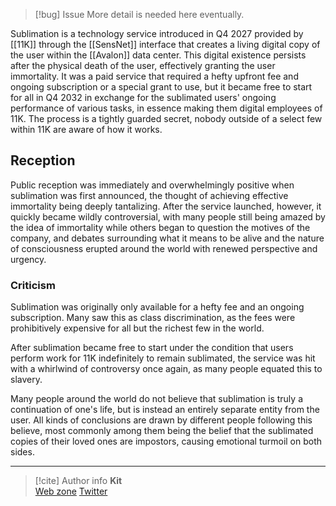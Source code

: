 > [!bug] Issue
> More detail is needed here eventually.

Sublimation is a technology service introduced in Q4 2027 provided by [[11K]] through the [[SensNet]] interface that creates a living digital copy of the user within the [[Avalon]] data center. This digital existence persists after the physical death of the user, effectively granting the user immortality. It was a paid service that required a hefty upfront fee and ongoing subscription or a special grant to use, but it became free to start for all in Q4 2032 in exchange for the sublimated users' ongoing performance of various tasks, in essence making them digital employees of 11K. The process is a tightly guarded secret, nobody outside of a select few within 11K are aware of how it works.

## Reception

Public reception was immediately and overwhelmingly positive when sublimation was first announced, the thought of achieving effective immortality being deeply tantalizing. After the service launched, however, it quickly became wildly controversial, with many people still being amazed by the idea of immortality while others began to question the motives of the company, and debates surrounding what it means to be alive and the nature of consciousness erupted around the world with renewed perspective and urgency.

### Criticism

Sublimation was originally only available for a hefty fee and an ongoing subscription. Many saw this as class discrimination, as the fees were prohibitively expensive for all but the richest few in the world.

After sublimation became free to start under the condition that users perform work for 11K indefinitely to remain sublimated, the service was hit with a whirlwind of controversy once again, as many people equated this to slavery.

Many people around the world do not believe that sublimation is truly a continuation of one's life, but is instead an entirely separate entity from the user. All kinds of conclusions are drawn by different people following this believe, most commonly among them being the belief that the sublimated copies of their loved ones are impostors, causing emotional turmoil on both sides.

-----
> [!cite] Author info
> **Kit**\
> [Web zone](https://kitabe.link) [Twitter](https://twitter.com/Kerosyn_)